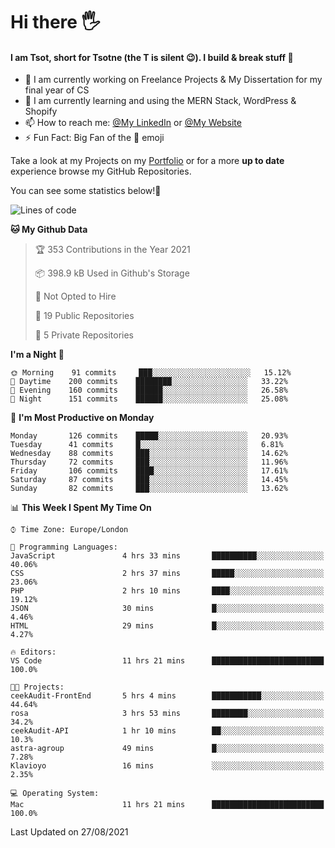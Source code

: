 # Hi there :raised_hand_with_fingers_splayed:
#### I am Tsot, short for Tsotne (the T is silent :wink:). I build & break stuff :space_invader:
- :telescope: I am currently working on Freelance Projects & My Dissertation for my final year of CS
- :seedling: I am currently learning and using the MERN Stack, WordPress & Shopify
- :mailbox: How to reach me: [@My LinkedIn](https://www.linkedin.com/in/tsotne-gvadzabia/) or [@My Website](https://tsotnegvadzabia.me/contact)
- :zap: Fun Fact: Big Fan of the :space_invader: emoji

Take a look at my Projects on my [Portfolio](https://tsotne.co.uk/) or for a more **up to date** experience browse my GitHub Repositories.

You can see some statistics below!:space_invader:
<!--START_SECTION:waka-->
![Lines of code](https://img.shields.io/badge/From%20Hello%20World%20I%27ve%20Written-3.5%20million%20lines%20of%20code-blue)

**🐱 My Github Data** 

> 🏆 353 Contributions in the Year 2021
 > 
> 📦 398.9 kB Used in Github's Storage 
 > 
> 🚫 Not Opted to Hire
 > 
> 📜 19 Public Repositories 
 > 
> 🔑 5 Private Repositories  
 > 
**I'm a Night 🦉** 

```text
🌞 Morning    91 commits     ███░░░░░░░░░░░░░░░░░░░░░░   15.12% 
🌆 Daytime    200 commits    ████████░░░░░░░░░░░░░░░░░   33.22% 
🌃 Evening    160 commits    ██████░░░░░░░░░░░░░░░░░░░   26.58% 
🌙 Night      151 commits    ██████░░░░░░░░░░░░░░░░░░░   25.08%

```
📅 **I'm Most Productive on Monday** 

```text
Monday       126 commits    █████░░░░░░░░░░░░░░░░░░░░   20.93% 
Tuesday      41 commits     █░░░░░░░░░░░░░░░░░░░░░░░░   6.81% 
Wednesday    88 commits     ███░░░░░░░░░░░░░░░░░░░░░░   14.62% 
Thursday     72 commits     ███░░░░░░░░░░░░░░░░░░░░░░   11.96% 
Friday       106 commits    ████░░░░░░░░░░░░░░░░░░░░░   17.61% 
Saturday     87 commits     ███░░░░░░░░░░░░░░░░░░░░░░   14.45% 
Sunday       82 commits     ███░░░░░░░░░░░░░░░░░░░░░░   13.62%

```


📊 **This Week I Spent My Time On** 

```text
⌚︎ Time Zone: Europe/London

💬 Programming Languages: 
JavaScript               4 hrs 33 mins       ██████████░░░░░░░░░░░░░░░   40.06% 
CSS                      2 hrs 37 mins       █████░░░░░░░░░░░░░░░░░░░░   23.06% 
PHP                      2 hrs 10 mins       ████░░░░░░░░░░░░░░░░░░░░░   19.12% 
JSON                     30 mins             █░░░░░░░░░░░░░░░░░░░░░░░░   4.46% 
HTML                     29 mins             █░░░░░░░░░░░░░░░░░░░░░░░░   4.27%

🔥 Editors: 
VS Code                  11 hrs 21 mins      █████████████████████████   100.0%

🐱‍💻 Projects: 
ceekAudit-FrontEnd       5 hrs 4 mins        ███████████░░░░░░░░░░░░░░   44.64% 
rosa                     3 hrs 53 mins       ████████░░░░░░░░░░░░░░░░░   34.2% 
ceekAudit-API            1 hr 10 mins        ██░░░░░░░░░░░░░░░░░░░░░░░   10.3% 
astra-agroup             49 mins             █░░░░░░░░░░░░░░░░░░░░░░░░   7.28% 
Klavioyo                 16 mins             ░░░░░░░░░░░░░░░░░░░░░░░░░   2.35%

💻 Operating System: 
Mac                      11 hrs 21 mins      █████████████████████████   100.0%

```


 Last Updated on 27/08/2021
<!--END_SECTION:waka-->
